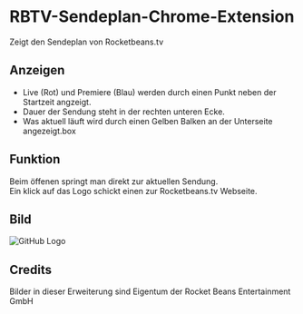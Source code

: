 # RBTV-Sendeplan-Chrome-Extension
Zeigt den Sendeplan von Rocketbeans.tv

## Anzeigen
- Live (Rot) und Premiere (Blau) werden durch einen Punkt neben der Startzeit angzeigt.
- Dauer der Sendung steht in der rechten unteren Ecke.
- Was aktuell läuft wird durch einen Gelben Balken an der Unterseite angezeigt.box

## Funktion
Beim öffenen springt man direkt zur aktuellen Sendung.<br>
Ein klick auf das Logo schickt einen zur Rocketbeans.tv Webseite.

## Bild
![GitHub Logo](https://dl.tiborius.com/img_chrome_1.png)

## Credits
Bilder in dieser Erweiterung sind Eigentum der Rocket Beans Entertainment GmbH
